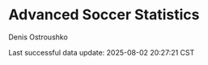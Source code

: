 # Advanced Soccer Statistics
Denis Ostroushko

<!-- gfm -->

Last successful data update: 2025-08-02 20:27:21 CST
